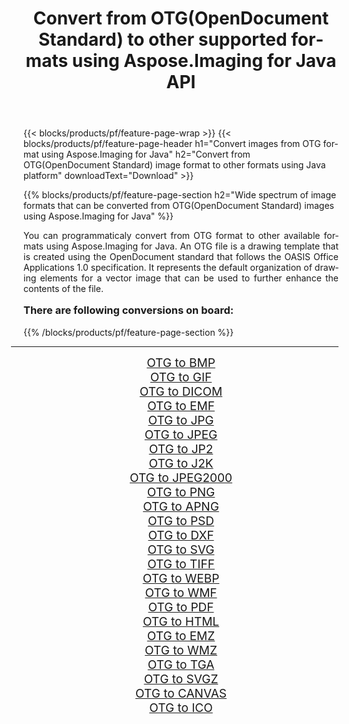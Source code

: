 ﻿---
title: Convert from OTG(OpenDocument Standard) to other supported formats using Aspose.Imaging for Java API 
weight: 3920
url: /java/conversion/from/otg/ 
lang: en
langdirlevel: 2
locales: zh-hans,ja,it,ru,de,es,fr,nl,id,lt,pl,pt,vi,tr,ko,zh-hant,ar,hi,th,sv,cs,uk,he
description: Aspose.Imaging API can easily convert from OTG(OpenDocument Standard) to other formats using Java platform
---

{{< blocks/products/pf/feature-page-wrap >}}
{{< blocks/products/pf/feature-page-header h1="Convert images from OTG format using Aspose.Imaging for Java" h2="Convert from OTG(OpenDocument Standard) image format to other formats using Java platform" downloadText="Download" >}}


{{% blocks/products/pf/feature-page-section  h2="Wide spectrum of image formats that can be converted from OTG(OpenDocument Standard) images using Aspose.Imaging for Java" %}}
<p align=justify>You can programmaticaly convert from OTG format to other available formats using 
Aspose.Imaging for Java. An OTG file is a drawing template that is created using the OpenDocument standard that follows the OASIS Office Applications 1.0 specification. It represents the default organization of drawing elements for a vector image that can be used to further enhance the contents of the file.</p>
<h3 style="margin-top:16px;">
There are following conversions on board:
</h3>
{{% /blocks/products/pf/feature-page-section %}}
<div class="container-fluid productfamilypage bg-gray">
    <div class="convertypes bg-gray agp-content section">
        <div class="container">
		<hr style="margin-left:-20px;"/>
		<div class="row other-converters" style="gap: 10px;font-size: 19px;text-align:center;">
		    <div class='col-md-3 other-converter remove-lp remove-rp'><a href="/imaging/java/conversion/otg-to-bmp/" style="padding:15px;">OTG to BMP</a></div><div class='col-md-3 other-converter remove-lp remove-rp'><a href="/imaging/java/conversion/otg-to-gif/" style="padding:15px;">OTG to GIF</a></div><div class='col-md-3 other-converter remove-lp remove-rp'><a href="/imaging/java/conversion/otg-to-dicom/" style="padding:15px;">OTG to DICOM</a></div><div class='col-md-3 other-converter remove-lp remove-rp'><a href="/imaging/java/conversion/otg-to-emf/" style="padding:15px;">OTG to EMF</a></div><div class='col-md-3 other-converter remove-lp remove-rp'><a href="/imaging/java/conversion/otg-to-jpg/" style="padding:15px;">OTG to JPG</a></div><div class='col-md-3 other-converter remove-lp remove-rp'><a href="/imaging/java/conversion/otg-to-jpeg/" style="padding:15px;">OTG to JPEG</a></div><div class='col-md-3 other-converter remove-lp remove-rp'><a href="/imaging/java/conversion/otg-to-jp2/" style="padding:15px;">OTG to JP2</a></div><div class='col-md-3 other-converter remove-lp remove-rp'><a href="/imaging/java/conversion/otg-to-j2k/" style="padding:15px;">OTG to J2K</a></div><div class='col-md-3 other-converter remove-lp remove-rp'><a href="/imaging/java/conversion/otg-to-jpeg2000/" style="padding:15px;">OTG to JPEG2000</a></div><div class='col-md-3 other-converter remove-lp remove-rp'><a href="/imaging/java/conversion/otg-to-png/" style="padding:15px;">OTG to PNG</a></div><div class='col-md-3 other-converter remove-lp remove-rp'><a href="/imaging/java/conversion/otg-to-apng/" style="padding:15px;">OTG to APNG</a></div><div class='col-md-3 other-converter remove-lp remove-rp'><a href="/imaging/java/conversion/otg-to-psd/" style="padding:15px;">OTG to PSD</a></div><div class='col-md-3 other-converter remove-lp remove-rp'><a href="/imaging/java/conversion/otg-to-dxf/" style="padding:15px;">OTG to DXF</a></div><div class='col-md-3 other-converter remove-lp remove-rp'><a href="/imaging/java/conversion/otg-to-svg/" style="padding:15px;">OTG to SVG</a></div><div class='col-md-3 other-converter remove-lp remove-rp'><a href="/imaging/java/conversion/otg-to-tiff/" style="padding:15px;">OTG to TIFF</a></div><div class='col-md-3 other-converter remove-lp remove-rp'><a href="/imaging/java/conversion/otg-to-webp/" style="padding:15px;">OTG to WEBP</a></div><div class='col-md-3 other-converter remove-lp remove-rp'><a href="/imaging/java/conversion/otg-to-wmf/" style="padding:15px;">OTG to WMF</a></div><div class='col-md-3 other-converter remove-lp remove-rp'><a href="/imaging/java/conversion/otg-to-pdf/" style="padding:15px;">OTG to PDF</a></div><div class='col-md-3 other-converter remove-lp remove-rp'><a href="/imaging/java/conversion/otg-to-html/" style="padding:15px;">OTG to HTML</a></div><div class='col-md-3 other-converter remove-lp remove-rp'><a href="/imaging/java/conversion/otg-to-emz/" style="padding:15px;">OTG to EMZ</a></div><div class='col-md-3 other-converter remove-lp remove-rp'><a href="/imaging/java/conversion/otg-to-wmz/" style="padding:15px;">OTG to WMZ</a></div><div class='col-md-3 other-converter remove-lp remove-rp'><a href="/imaging/java/conversion/otg-to-tga/" style="padding:15px;">OTG to TGA</a></div><div class='col-md-3 other-converter remove-lp remove-rp'><a href="/imaging/java/conversion/otg-to-svgz/" style="padding:15px;">OTG to SVGZ</a></div><div class='col-md-3 other-converter remove-lp remove-rp'><a href="/imaging/java/conversion/otg-to-canvas/" style="padding:15px;">OTG to CANVAS</a></div><div class='col-md-3 other-converter remove-lp remove-rp'><a href="/imaging/java/conversion/otg-to-ico/" style="padding:15px;">OTG to ICO</a></div>
                </div>
        </div>
    </div>
</div>
<br/>

